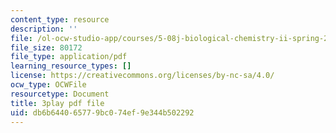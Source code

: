 ```yaml
---
content_type: resource
description: ''
file: /ol-ocw-studio-app/courses/5-08j-biological-chemistry-ii-spring-2016/db6b644065779bc074ef9e344b502292_j8ygU5VT8BQ.pdf
file_size: 80172
file_type: application/pdf
learning_resource_types: []
license: https://creativecommons.org/licenses/by-nc-sa/4.0/
ocw_type: OCWFile
resourcetype: Document
title: 3play pdf file
uid: db6b6440-6577-9bc0-74ef-9e344b502292
---
```

